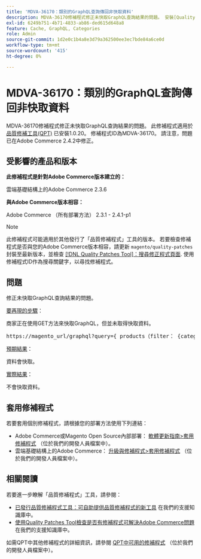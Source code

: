 ```yaml
---
title: 'MDVA-36170：類別的GraphQL查詢傳回非快取資料'
description: MDVA-36170修補程式修正未快取GraphQL查詢結果的問題。 安裝[Quality Patches Tool (QPT)](/help/announcements/adobe-commerce-announcements/magento-quality-patches-released-new-tool-to-self-serve-quality-patches.md) 1.0.20時，即可使用此修補程式。 修補程式ID為MDVA-36170。 請注意，問題已在Adobe Commerce 2.4.2中修正。
exl-id: 6249b751-4b71-4833-ab86-ded615d648a8
feature: Cache, GraphQL, Categories
role: Admin
source-git-commit: 1d2e0c1b4a8e3d79a362500ee3ec7bde84a6ce0d
workflow-type: tm+mt
source-wordcount: '415'
ht-degree: 0%

---
```


# MDVA-36170：類別的GraphQL查詢傳回非快取資料

MDVA-36170修補程式修正未快取GraphQL查詢結果的問題。 此修補程式適用於 [品質修補工具(QPT)](/help/announcements/adobe-commerce-announcements/magento-quality-patches-released-new-tool-to-self-serve-quality-patches.md) 已安裝1.0.20。 修補程式ID為MDVA-36170。 請注意，問題已在Adobe Commerce 2.4.2中修正。

## 受影響的產品和版本

**此修補程式是針對Adobe Commerce版本建立的：**

雲端基礎結構上的Adobe Commerce 2.3.6

**與Adobe Commerce版本相容：**

Adobe Commerce （所有部署方法） 2.3.1 - 2.4.1-p1

>[!NOTE]
>
>此修補程式可能適用於其他發行了「品質修補程式」工具的版本。 若要檢查修補程式是否與您的Adobe Commerce版本相容，請更新 `magento/quality-patches` 封裝至最新版本，並檢查 [[!DNL Quality Patches Tool]：搜尋修正程式頁面](https://devdocs.magento.com/quality-patches/tool.html#patch-grid). 使用修補程式ID作為搜尋關鍵字，以尋找修補程式。

## 問題

修正未快取GraphQL查詢結果的問題。

<u>要再現的步驟</u>：

商家正在使用GET方法來快取GraphQL，但並未取得快取資料。

<pre>https://magento_url/graphql?query={ products（filter： {category_id： {eq： "2"}}， pageSize： 2000， currentPage： 1，排序： {position： ASC}） {專案{ sku id名稱說明{ html } url_key規格影像{ label gallery_url } __typename quantity_in small_image { gallery_url label } product_price_range { maximum_price { final_price { value } } } } .....</pre>

<u>預期結果</u>：

資料會快取。

<u>實際結果</u>：

不會快取資料。

## 套用修補程式

若要套用個別修補程式，請根據您的部署方法使用下列連結：

* Adobe Commerce或Magento Open Source內部部署： [軟體更新指南>套用修補程式](https://devdocs.magento.com/guides/v2.4/comp-mgr/patching/mqp.html) （位於我們的開發人員檔案中）。
* 雲端基礎結構上的Adobe Commerce： [升級與修補程式>套用修補程式](https://devdocs.magento.com/cloud/project/project-patch.html) （位於我們的開發人員檔案中）。

## 相關閱讀

若要進一步瞭解「品質修補程式」工具，請參閱：

* [已發行品質修補程式工具：可自助提供品質修補程式的新工具](/help/announcements/adobe-commerce-announcements/magento-quality-patches-released-new-tool-to-self-serve-quality-patches.md) 在我們的支援知識庫中。
* [使用Quality Patches Tool檢查是否有修補程式可解決Adobe Commerce問題](/help/support-tools/patches-available-in-qpt-tool/check-patch-for-magento-issue-with-magento-quality-patches.md) 在我們的支援知識庫中。

如需QPT中其他修補程式的詳細資訊，請參閱 [QPT中可用的修補程式](https://devdocs.magento.com/quality-patches/tool.html#patch-grid) （位於我們的開發人員檔案中）。
